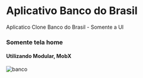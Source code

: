 # Aplicativo Banco do Brasil
Aplicatico Clone Banco do Brasil - Somente a UI
### Somente tela home

#### Utilizando Modular, MobX


![banco](https://user-images.githubusercontent.com/45492072/97521549-8997d400-197c-11eb-984c-527add49dbc0.png)

